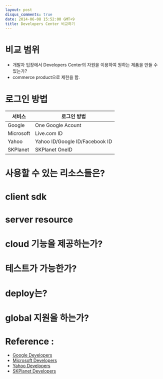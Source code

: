 ```yaml
---
layout: post
disqus_comments: true
date: 2014-06-08 15:52:00 GMT+9
title: Developers Center 비교하기 
---
```

# 비교 범위
- 개발자 입장에서 Developers Center의 자원을 이용하여 원하는 제품을 만들 수 있는가?
- commerce product으로 제한을 함.

# 로그인 방법

서비스 | 로그인 방법 
------------ | -------------
Google | One Google Acount
Microsoft | Live.com ID
Yahoo | Yahoo ID/Google ID/Facebook ID
SKPlanet | SKPlanet OneID

# 사용할 수 있는 리소스들은?

# client sdk 

# server resource 

# cloud 기능을 제공하는가? 

# 테스트가 가능한가?

# deploy는?

# global 지원을 하는가? 


# Reference : 
* [Google Developers]( https://developers.skplanetx.com )
* [Microsoft Developers]( http://msdn.microsoft.com/dn271880 )
* [Yahoo Developers]( https://developer.yahoo.com )
* [SKPlanet Developers]( https://developers.skplanetx.com )
